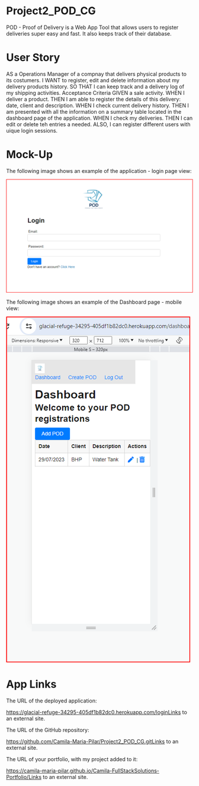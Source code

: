 # Project2_POD_CG

POD - Proof of Delivery is a Web App Tool that allows users to register deliveries super easy and fast. It also keeps track of their database.


# User Story
AS a Operations Manager of a compnay that delivers physical products to its costumers.
I WANT to register, edit and delete information about my delivery products history.
SO THAT I can keep track and a delivery log of my shipping activities.
Acceptance Criteria
GIVEN a sale activity.
WHEN I deliver a product.
THEN I am able to register the details of this delivery: date, client and description.
WHEN I check current delivery history.
THEN I am presented with all the information on a summary table located in the dashboard page of the application.
WHEN I check my deliveries.
THEN I can edit or delete teh entries a needed.
ALSO, I can register different users with uique login sessions. 

# Mock-Up

The following image shows an example of the application - login page view: 

![Example of the application login page”](./public/images/POD_login%20page.png)


The following image shows an example of the Dashboard page - mobile view: 

![Example of dashboard mobile view”](./public/images/POD_dashbaord_mobile%20view.png)

# App Links

The URL of the deployed application: 

https://glacial-refuge-34295-405df1b82dc0.herokuapp.com/loginLinks to an external site.

The URL of the GitHub repository:

https://github.com/Camila-Maria-Pilar/Project2_POD_CG.gitLinks to an external site.

 
The URL of your portfolio, with my project added to it:

https://camila-maria-pilar.github.io/Camila-FullStackSolutions-Portfolio/Links to an external site.
